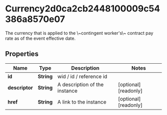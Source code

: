 

# Currency2d0ca2cb2448100009c54386a8570e07

The currency that is applied to the \\~contingent worker's\\~ contract pay rate as of the event effective date.

## Properties

| Name | Type | Description | Notes |
|------------ | ------------- | ------------- | -------------|
|**id** | **String** | wid / id / reference id |  |
|**descriptor** | **String** | A description of the instance |  [optional] [readonly] |
|**href** | **String** | A link to the instance |  [optional] [readonly] |



